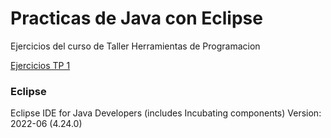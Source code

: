 # Practicas de Java con Eclipse

Ejercicios del curso de Taller Herramientas de Programacion

[Ejercicios TP 1](https://aulavirtual.instituto.ort.edu.ar/pluginfile.php/123876/mod_resource/content/10/ORT-THP-TP1v3.pdf)



### Eclipse
Eclipse IDE for Java Developers (includes Incubating components)
Version: 2022-06 (4.24.0) 
